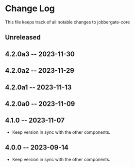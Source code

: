 # Change Log

This file keeps track of all notable changes to jobbergate-core

## Unreleased


## 4.2.0a3 -- 2023-11-30
## 4.2.0a2 -- 2023-11-29
## 4.2.0a1 -- 2023-11-13
## 4.2.0a0 -- 2023-11-09
## 4.1.0 -- 2023-11-07

- Keep version in sync with the other components.

## 4.0.0 -- 2023-09-14

- Keep version in sync with the other components.
